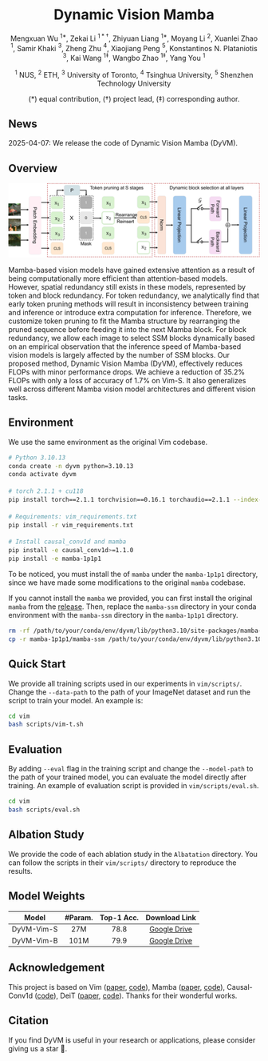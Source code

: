 <div align="center">
<h1>Dynamic Vision Mamba</h1>

Mengxuan Wu $^{1*}$, Zekai Li $^{1*\dagger}$, Zhiyuan Liang $^{1*}$, Moyang Li $^{2}$, Xuanlei Zhao $^{1}$, Samir Khaki $^{3}$, Zheng Zhu $^{4}$, Xiaojiang Peng $^{5}$, Konstantinos N. Plataniotis $^{3}$, Kai Wang $^{1\ddagger}$, Wangbo Zhao $^{1\ddagger}$, Yang You $^{1}$

$^{1}$ NUS, $^{2}$ ETH, $^{3}$ University of Toronto, $^{4}$ Tsinghua University, $^{5}$ Shenzhen Technology University

(\*) equal contribution, ($\dagger$) project lead, ($\ddagger$) corresponding author.

<!-- ArXiv Preprint ([arXiv](https://arxiv.org/abs/)) -->
</div>


## News

2025-04-07: We release the code of Dynamic Vision Mamba (DyVM).

## Overview

![Pipeline Diagram](Asset/pipeline.png)

Mamba-based vision models have gained extensive attention as a result of being computationally more efficient than attention-based models. 
However, spatial redundancy still exists in these models, represented by token and block redundancy.
For token redundancy, we analytically find that early token pruning methods will result in inconsistency between training and inference or introduce extra computation for inference.
Therefore, we customize token pruning to fit the Mamba structure by rearranging the pruned sequence before feeding it into the next Mamba block.
For block redundancy, we allow each image to select SSM blocks dynamically based on an empirical observation that the inference speed of Mamba-based vision models is largely affected by the number of SSM blocks.
Our proposed method, Dynamic Vision Mamba (DyVM), effectively reduces FLOPs with minor performance drops.
We achieve a reduction of 35.2\% FLOPs with only a loss of accuracy of 1.7\% on Vim-S.
It also generalizes well across different Mamba vision model architectures and different vision tasks.

## Environment

We use the same environment as the original Vim codebase.

```bash
# Python 3.10.13
conda create -n dyvm python=3.10.13
conda activate dyvm

# torch 2.1.1 + cu118
pip install torch==2.1.1 torchvision==0.16.1 torchaudio==2.1.1 --index-url https://download.pytorch.org/whl/cu118

# Requirements: vim_requirements.txt
pip install -r vim_requirements.txt

# Install causal_conv1d and mamba
pip install -e causal_conv1d>=1.1.0
pip install -e mamba-1p1p1
```

To be noticed, you must install the of `mamba` under the `mamba-1p1p1` directory, since we have made some modifications to the original `mamba` codebase.

If you cannot install the `mamba` we provided, you can first install the original `mamba` from the [release](https://github.com/state-spaces/mamba/archive/refs/tags/v1.1.1.zip). Then, replace the `mamba-ssm` directory in your conda environment with the `mamba-ssm` directory in the `mamba-1p1p1` directory.

```bash
rm -rf /path/to/your/conda/env/dyvm/lib/python3.10/site-packages/mamba-ssm/
cp -r mamba-1p1p1/mamba-ssm /path/to/your/conda/env/dyvm/lib/python3.10/site-packages/
```

## Quick Start

We provide all training scripts used in our experiments in `vim/scripts/`. Change the `--data-path` to the path of your ImageNet dataset and run the script to train your model. An example is:

```bash
cd vim
bash scripts/vim-t.sh
```

## Evaluation

By adding `--eval` flag in the training script and change the `--model-path` to the path of your trained model, you can evaluate the model directly after training. An example of evaluation script is provided in `vim/scripts/eval.sh`.

```bash
cd vim
bash scripts/eval.sh
```

## Albation Study

We provide the code of each ablation study in the `Albatation` directory. You can follow the scripts in their `vim/scripts/` directory to reproduce the results.

## Model Weights

| Model | #Param. | Top-1 Acc. | Download Link |
| :---: | :---: | :---: | :---: |
| DyVM-Vim-S | 27M | 78.8 | [Google Drive](https://drive.google.com/file/d/1OzSZbY5CP0zoUwYL2JlXCZRrpjkIjsq7/view?usp=drive_link) |
| DyVM-Vim-B | 101M | 79.9 | [Google Drive](https://drive.google.com/file/d/1tpGSsh8lJs-wcjrdexgjzeFgimlzs44P/view?usp=drive_link) |

## Acknowledgement
This project is based on Vim ([paper](https://icml.cc/virtual/2024/poster/33768), [code](https://github.com/hustvl/Vim)), Mamba ([paper](https://arxiv.org/abs/2312.00752), [code](https://github.com/state-spaces/mamba)), Causal-Conv1d ([code](https://github.com/Dao-AILab/causal-conv1d)), DeiT ([paper](https://arxiv.org/abs/2012.12877), [code](https://github.com/facebookresearch/deit)). Thanks for their wonderful works.

## Citation
If you find DyVM is useful in your research or applications, please consider giving us a star 🌟.

<!-- If you find DyVM is useful in your research or applications, please consider giving us a star 🌟 and citing it by the following BibTeX entry. -->

<!-- ```bibtex
@inproceedings{vim,
  title={Vision Mamba: Efficient Visual Representation Learning with Bidirectional State Space Model},
  author={Zhu, Lianghui and Liao, Bencheng and Zhang, Qian and Wang, Xinlong and Liu, Wenyu and Wang, Xinggang},
  booktitle={Forty-first International Conference on Machine Learning}
}
``` -->
